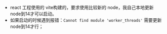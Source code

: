 - react 工程使用的 vite构建的，要求使用比较新的 node，我自己本地更新node到14才可以启动。
- 如果启动的时候遇到报错：`Cannot find module 'worker_threads'` 需要更新node到14才行； 